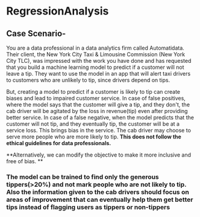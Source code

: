 # RegressionAnalysis

## Case Scenario-
You are a data professional in a data analytics firm called Automatidata. Their client, the New York City Taxi & Limousine Commission (New York City TLC), was impressed with the work you have done and has requested that you build a machine learning model to predict if a customer will not leave a tip. They want to use the model in an app that will alert taxi drivers to customers who are unlikely to tip, since drivers depend on tips.

But, creating a model to predict if a customer is likely to tip can create biases and lead to impaired customer service. 
In case of false positives, where the model says that the customer will give a tip, and they don't, the cab driver will be agitated by the loss in revenue(tip) even after providing better service. In case of a false negative, when the model predicts that the customer will not tip, and they eventually tip, the customer will be at a service loss. This brings bias in the service. The cab driver may choose to serve more people who are more likely to tip. 
**This does not follow the ethical guidelines for data professionals.**

**Alternatively, we can modify the objective to make it more inclusive and free of bias. **

### The model can be trained to find only the generous tippers(>20%) and not mark people who are not likely to tip. Also the information given to the cab drivers should focus on areas of improvement that can eventually help them get better tips instead of flagging users as tippers or non-tippers

